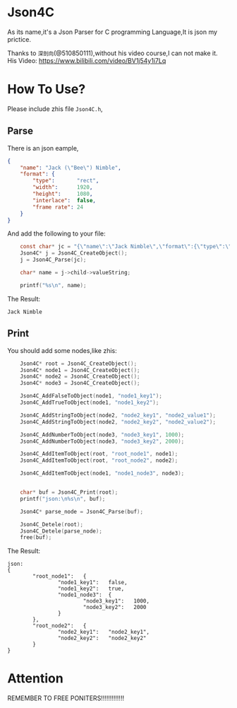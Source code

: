 # Json4C
As its name,it's a Json Parser for C programming Language,It is json my prictice.  
  
Thanks to `深剖向`(@510850111),without his video course,I can not make it.  
His Video: https://www.bilibili.com/video/BV1j54y1i7Lq  
  
# How To Use?
Please include zhis file `Json4C.h`,  
  
## Parse
  
There is an json eample,  
```json
{
    "name": "Jack (\"Bee\") Nimble", 
    "format": {
        "type":       "rect", 
        "width":      1920, 
        "height":     1080, 
        "interlace":  false, 
        "frame rate": 24
    }
}
```
  
And add the following to your file:  
```c
	const char* jc = "{\"name\":\"Jack Nimble\",\"format\":{\"type\":\"rect\",\"width\":1920,\"height\":1080,\"interlace\":false,\"frame rate\":24}}";
	Json4C* j = Json4C_CreateObject();
	j = Json4C_Parse(jc);

	char* name = j->child->valueString;

	printf("%s\n", name);
```
  
The Result:  
```
Jack Nimble
```
  
## Print
  
You should add some nodes,like zhis:  
```c
	Json4C* root = Json4C_CreateObject();
	Json4C* node1 = Json4C_CreateObject();
	Json4C* node2 = Json4C_CreateObject();
	Json4C* node3 = Json4C_CreateObject();

	Json4C_AddFalseToObject(node1, "node1_key1");
	Json4C_AddTrueToObject(node1, "node1_key2");

	Json4C_AddStringToObject(node2, "node2_key1", "node2_value1");
	Json4C_AddStringToObject(node2, "node2_key2", "node2_value2");

	Json4C_AddNumberToObject(node3, "node3_key1", 1000);
	Json4C_AddNumberToObject(node3, "node3_key2", 2000);

	Json4C_AddItemToObject(root, "root_node1", node1);
	Json4C_AddItemToObject(root, "root_node2", node2);

	Json4C_AddItemToObject(node1, "node1_node3", node3);


	char* buf = Json4C_Print(root);
	printf("json:\n%s\n", buf);

	Json4C* parse_node = Json4C_Parse(buf);

	Json4C_Detele(root);
	Json4C_Detele(parse_node);
	free(buf);
```
  
The Result:  
```
json:
{
        "root_node1":   {
                "node1_key1":   false,
                "node1_key2":   true,
                "node1_node3":  {
                        "node3_key1":   1000,
                        "node3_key2":   2000
                }
        },
        "root_node2":   {
                "node2_key1":   "node2_key1",
                "node2_key2":   "node2_key2"
        }
}
```
  
# Attention
REMEMBER TO FREE PONITERS!!!!!!!!!!!!!
